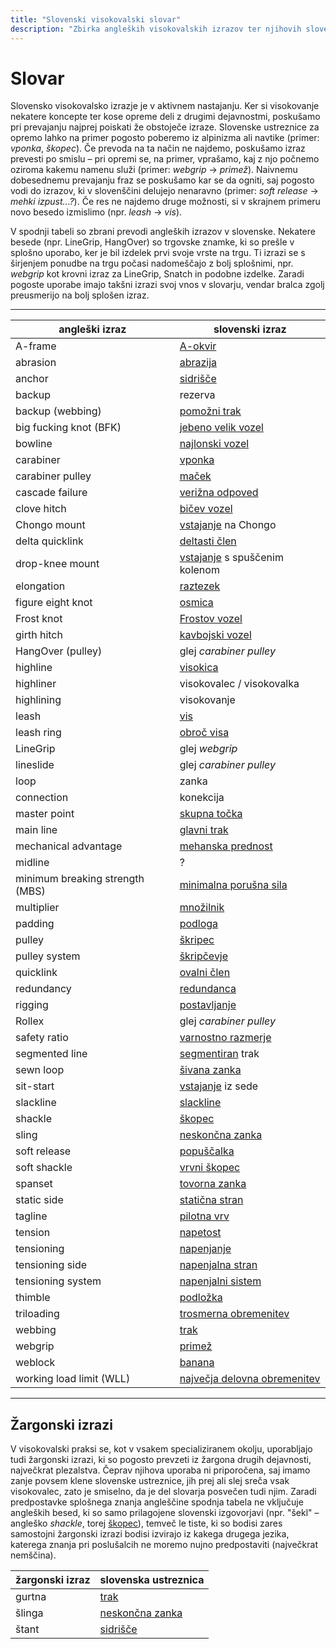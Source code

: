 ```yaml
---
title: "Slovenski visokovalski slovar"
description: "Zbirka angleških visokovalskih izrazov ter njihovih slovenskih ustreznic."
---
```


# Slovar

Slovensko visokovalsko izrazje je v aktivnem nastajanju. Ker si visokovanje nekatere koncepte ter kose opreme deli z drugimi dejavnostmi, poskušamo pri prevajanju najprej poiskati že obstoječe izraze. Slovenske ustreznice za opremo lahko na primer pogosto poberemo iz alpinizma ali navtike (primer: _vponka_, _škopec_). Če prevoda na ta način ne najdemo, poskušamo izraz prevesti po smislu – pri opremi se, na primer, vprašamo, kaj z njo počnemo oziroma kakemu namenu služi (primer: _webgrip_ -> _primež_). Naivnemu dobesednemu prevajanju fraz se poskušamo kar se da ogniti, saj pogosto vodi do izrazov, ki v slovenščini delujejo nenaravno (primer: _soft release_ -> _mehki izpust...?_). Če res ne najdemo druge možnosti, si v skrajnem primeru novo besedo izmislimo (npr. _leash_ -> _vis_).

V spodnji tabeli so zbrani prevodi angleških izrazov v slovenske. Nekatere besede (npr. LineGrip, HangOver) so trgovske znamke, ki so prešle v splošno uporabo, ker je bil izdelek prvi svoje vrste na trgu. Ti izrazi se s širjenjem ponudbe na trgu počasi nadomeščajo z bolj splošnimi, npr. _webgrip_ kot krovni izraz za LineGrip, Snatch in podobne izdelke. Zaradi pogoste uporabe imajo takšni izrazi svoj vnos v slovarju, vendar bralca zgolj preusmerijo na bolj splošen izraz.

---

| angleški izraz                  | slovenski izraz                                              |
| ------------------------------- | ------------------------------------------------------------ |
| A-frame                         | [A-okvir](a-okvir)                                           |
| abrasion                        | [abrazija](abrazija)                                         |
| anchor                          | [sidrišče](sidrisce)                                         |
| backup                          | rezerva                                                      |
| backup (webbing)                | [pomožni trak](pomozni-trak)                                 |
| big fucking knot (BFK)          | [jebeno velik vozel](jebeno-velik-vozel)                     |
| bowline                         | [najlonski vozel](najlonski-vozel)                           |
| carabiner                       | [vponka](vponka)                                             |
| carabiner pulley                | [maček](macek)                                               |
| cascade failure                 | [verižna odpoved](verizna-odpoved)                           |
| clove hitch                     | [bičev vozel](bicev-vozel)                                   |
| Chongo mount                    | [vstajanje](vstajanje) na Chongo                             |
| delta quicklink                 | [deltasti člen](deltasti-clen)                               |
| drop-knee mount                 | [vstajanje](vstajanje) s spuščenim kolenom                   |
| elongation                      | [raztezek](raztezek)                                         |
| figure eight knot               | [osmica](osmica)                                             |
| Frost knot                      | [Frostov vozel](frostov-vozel)                               |
| girth hitch                     | [kavbojski vozel](kavbojski-vozel)                           |
| HangOver (pulley)               | glej _carabiner pulley_                                      |
| highline                        | [visokica](visokica)                                         |
| highliner                       | visokovalec / visokovalka                                    |
| highlining                      | visokovanje                                                  |
| leash                           | [vis](vis)                                                   |
| leash ring                      | [obroč visa](obroc-visa)                                     |
| LineGrip                        | glej _webgrip_                                               |
| lineslide                       | glej _carabiner pulley_                                      |
| loop                            | zanka                                                        |
| connection                      | konekcija                                                    |
| master point                    | [skupna točka](skupna-tocka)                                 |
| main line                       | [glavni trak](glavni-trak)                                   |
| mechanical advantage            | [mehanska prednost](mehanska-prednost)                       |
| midline                         | ?                                                            |
| minimum breaking strength (MBS) | [minimalna porušna sila](minimalna-porusna-sila)             |
| multiplier                      | [množilnik](mnozilnik)                                       |
| padding                         | [podloga](podloga)                                           |
| pulley                          | [škripec](skripec)                                           |
| pulley system                   | [škripčevje](napenjalni-sistem)                              |
| quicklink                       | [ovalni člen](ovalni-clen)                                   |
| redundancy                      | [redundanca](redundanca)                                     |
| rigging                         | [postavljanje](postavljanje)                                 |
| Rollex                          | glej _carabiner pulley_                                      |
| safety ratio                    | [varnostno razmerje](varnostno-razmerje)                     |
| segmented line                  | [segmentiran](segmentiranje) trak                            |
| sewn loop                       | [šivana zanka](sivana-zanka)                                 |
| sit-start                       | [vstajanje](vstajanje) iz sede                               |
| slackline                       | [slackline](slackline)                                       |
| shackle                         | [škopec](skopec)                                             |
| sling                           | [neskončna zanka](neskoncna-zanka)                           |
| soft release                    | [popuščalka](popuscalka)                                     |
| soft shackle                    | [vrvni škopec](vrvni-skopec)                                 |
| spanset                         | [tovorna zanka](tovorna-zanka)                               |
| static side                     | [statična stran](staticna-stran)                             |
| tagline                         | [pilotna vrv](pilotna-vrv)                                   |
| tension                         | [napetost](napetost)                                         |
| tensioning                      | [napenjanje](napenjanje)                                     |
| tensioning side                 | [napenjalna stran](napenjalna-stran)                         |
| tensioning system               | [napenjalni sistem](napenjalni-sistem)                       |
| thimble                         | [podložka](podlozka)                                         |
| triloading                      | [trosmerna obremenitev](trosmerna-obremenitev)               |
| webbing                         | [trak](trak)                                                 |
| webgrip                         | [primež](primez)                                             |
| weblock                         | [banana](banana)                                             |
| working load limit (WLL)        | [največja delovna obremenitev](najvecja-delovna-obremenitev) |

---

## Žargonski izrazi

V visokovalski praksi se, kot v vsakem specializiranem okolju, uporabljajo tudi žargonski izrazi, ki so pogosto prevzeti iz žargona drugih dejavnosti, največkrat plezalstva. Čeprav njihova uporaba ni priporočena, saj imamo zanje povsem klene slovenske ustreznice, jih prej ali slej sreča vsak visokovalec, zato je smiselno, da je del slovarja posvečen tudi njim. Zaradi predpostavke splošnega znanja angleščine spodnja tabela ne vključuje angleških besed, ki so samo prilagojene slovenski izgovorjavi (npr. "šekl" – angleško _shackle_, torej [škopec](skopec)), temveč le tiste, ki so bodisi zares samostojni žargonski izrazi bodisi izvirajo iz kakega drugega jezika, katerega znanja pri poslušalcih ne moremo nujno predpostaviti (največkrat nemščina).

| žargonski izraz | slovenska ustreznica               |
| --------------- | ---------------------------------- |
| gurtna          | [trak](trak)                       |
| šlinga          | [neskončna zanka](neskoncna-zanka) |
| štant           | [sidrišče](sidrisce)               |
